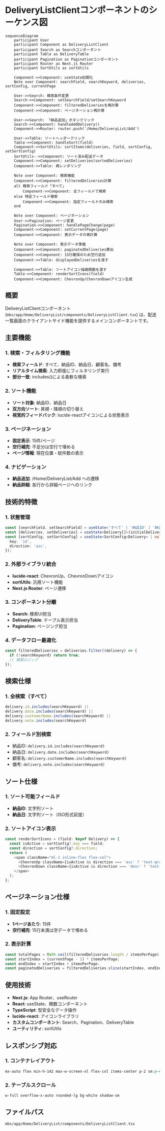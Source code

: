 # DeliveryListClientコンポーネントのシーケンス図

```mermaid
sequenceDiagram
    participant User
    participant Component as DeliveryListClient
    participant Search as Searchコンポーネント
    participant Table as DeliveryTable
    participant Pagination as Paginationコンポーネント
    participant Router as Next.js Router
    participant SortUtils as sortUtils

    Component->>Component: useState初期化
    Note over Component: searchField, searchKeyword, deliveries, sortConfig, currentPage

    User->>Search: 検索条件変更
    Search->>Component: setSearchField/setSearchKeyword
    Component->>Component: filteredDeliveriesを再計算
    Component->>Component: ページネーション再計算

    User->>Search: 「納品追加」ボタンクリック
    Search->>Component: handleAddDelivery()
    Component->>Router: router.push('/Home/DeliveryList/Add')

    User->>Table: ソートヘッダークリック
    Table->>Component: handleSort(field)
    Component->>SortUtils: sortItems(deliveries, field, sortConfig, setSortConfig)
    SortUtils-->>Component: ソート済み配送データ
    Component->>Component: setDeliveries(sortedDeliveries)
    Component->>Table: 再レンダリング

    Note over Component: 検索機能
    Component->>Component: filteredDeliveries計算
    alt 検索フィールド「すべて」
        Component->>Component: 全フィールドで検索
    else 特定フィールド検索
        Component->>Component: 指定フィールドのみ検索
    end

    Note over Component: ページネーション
    User->>Pagination: ページ変更
    Pagination->>Component: handlePageChange(page)
    Component->>Component: setCurrentPage(page)
    Component->>Component: 表示データの再計算

    Note over Component: 表示データ準備
    Component->>Component: paginatedDeliveries算出
    Component->>Component: 15行確保のため空行追加
    Component->>Table: displayedDeliveriesを渡す

    Component->>Table: ソートアイコン描画関数を渡す
    Table->>Component: renderSortIcons(field)
    Component->>Component: ChevronUp/ChevronDownアイコン生成
```

## 概要

DeliveryListClientコンポーネント (`mbs/app/Home/DeliveryList/components/DeliveryListClient.tsx`) は、配送一覧画面のクライアントサイド機能を提供するメインコンポーネントです。

## 主要機能

### 1. 検索・フィルタリング機能
- **検索フィールド**: すべて、納品ID、納品日、顧客名、備考
- **リアルタイム検索**: 入力即座にフィルタリング実行
- **部分一致**: includes()による柔軟な検索

### 2. ソート機能
- **ソート対象**: 納品ID、納品日
- **双方向ソート**: 昇順・降順の切り替え
- **視覚的フィードバック**: lucide-reactアイコンによる状態表示

### 3. ページネーション
- **固定表示**: 15件/ページ
- **空行補完**: 不足分は空行で埋める
- **ページ情報**: 現在位置・総件数の表示

### 4. ナビゲーション
- **納品追加**: /Home/DeliveryList/Add への遷移
- **納品詳細**: 各行から詳細ページへのリンク

## 技術的特徴

### 1. 状態管理
```typescript
const [searchField, setSearchField] = useState<'すべて' | '納品ID' | '納品日' | '顧客名' | '備考' | '商品名'>('すべて');
const [deliveries, setDeliveries] = useState<Delivery[]>(initialDeliveries);
const [sortConfig, setSortConfig] = useState<SortConfig<Delivery> | null>({
  key: 'id',
  direction: 'asc',
});
```

### 2. 外部ライブラリ統合
- **lucide-react**: ChevronUp、ChevronDownアイコン
- **sortUtils**: 汎用ソート機能
- **Next.js Router**: ページ遷移

### 3. コンポーネント分離
- **Search**: 検索UI担当
- **DeliveryTable**: テーブル表示担当
- **Pagination**: ページング担当

### 4. データフロー最適化
```typescript
const filteredDeliveries = deliveries.filter((delivery) => {
  if (!searchKeyword) return true;
  // 検索ロジック
});
```

## 検索仕様

### 1. 全検索（すべて）
```typescript
delivery.id.includes(searchKeyword) ||
delivery.date.includes(searchKeyword) ||
delivery.customerName.includes(searchKeyword) ||
delivery.note.includes(searchKeyword)
```

### 2. フィールド別検索
- 納品ID: `delivery.id.includes(searchKeyword)`
- 納品日: `delivery.date.includes(searchKeyword)`
- 顧客名: `delivery.customerName.includes(searchKeyword)`
- 備考: `delivery.note.includes(searchKeyword)`

## ソート仕様

### 1. ソート可能フィールド
- **納品ID**: 文字列ソート
- **納品日**: 文字列ソート（ISO形式前提）

### 2. ソートアイコン表示
```typescript
const renderSortIcons = (field: keyof Delivery) => {
  const isActive = sortConfig?.key === field;
  const direction = sortConfig?.direction;
  return (
    <span className="ml-1 inline-flex flex-col">
      <ChevronUp className={isActive && direction === 'asc' ? 'text-gray-800' : 'text-gray-400'} />
      <ChevronDown className={isActive && direction === 'desc' ? 'text-gray-800' : 'text-gray-400'} />
    </span>
  );
};
```

## ページネーション仕様

### 1. 固定設定
- **1ページあたり**: 15件
- **空行補完**: 15行未満は空データで埋める

### 2. 表示計算
```typescript
const totalPages = Math.ceil(filteredDeliveries.length / itemsPerPage);
const startIndex = (currentPage - 1) * itemsPerPage;
const endIndex = startIndex + itemsPerPage;
const paginatedDeliveries = filteredDeliveries.slice(startIndex, endIndex);
```

## 使用技術

- **Next.js**: App Router、useRouter
- **React**: useState、関数コンポーネント
- **TypeScript**: 型安全なデータ操作
- **lucide-react**: アイコンライブラリ
- **カスタムコンポーネント**: Search、Pagination、DeliveryTable
- **ユーティリティ**: sortUtils

## レスポンシブ対応

### 1. コンテナレイアウト
```css
mx-auto flex min-h-142 max-w-screen-xl flex-col items-center p-2 sm:p-4 lg:p-5
```

### 2. テーブルスクロール
```css
w-full overflow-x-auto rounded-lg bg-white shadow-sm
```

## ファイルパス
`mbs/app/Home/DeliveryList/components/DeliveryListClient.tsx`